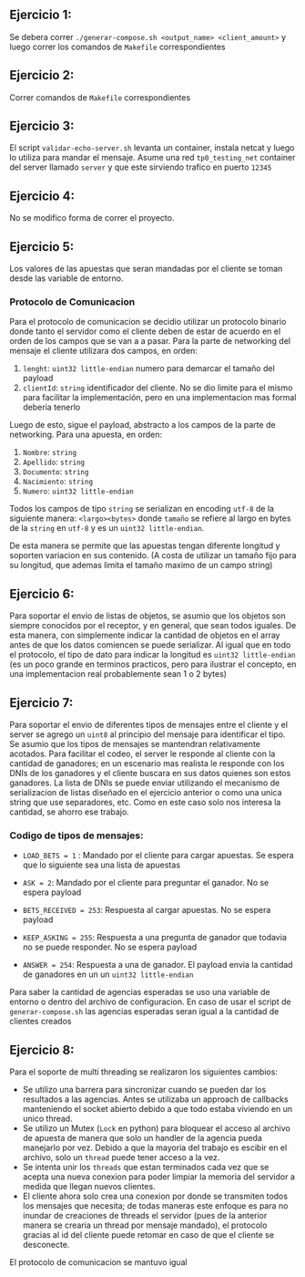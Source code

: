 ## Ejercicio 1:
Se debera correr `./generar-compose.sh <output_name> <client_amount>` y luego correr los comandos de `Makefile` correspondientes

## Ejercicio 2:
Correr comandos de `Makefile` correspondientes

## Ejercicio 3:
El script `validar-echo-server.sh` levanta un container, instala netcat y luego lo utiliza para mandar el mensaje. Asume una red `tp0_testing_net` container del server llamado `server` y que este sirviendo trafico en puerto `12345`

## Ejercicio 4:
No se modifico forma de correr el proyecto.

## Ejercicio 5:
Los valores de las apuestas que seran mandadas por el cliente se toman desde las variable de entorno.

### Protocolo de Comunicacion
Para el protocolo de comunicacion se decidio utilizar un protocolo binario donde tanto el servidor como el cliente deben de estar de acuerdo en el orden de los campos que se van a a pasar. Para la parte de networking del mensaje el cliente utilizara dos campos, en orden: 
1. `lenght`: `uint32 little-endian` numero para demarcar el tamaño del payload
2. `clientId`: `string` identificador del cliente. No se dio limite para el mismo para facilitar la implementación, pero en una implementacion mas formal deberia tenerlo

Luego de esto, sigue el payload, abstracto a los campos de la parte de networking. Para una apuesta, en orden:
1. `Nombre`: `string`
1. `Apellido`: `string`
1. `Documento`: `string`
1. `Nacimiento`: `string`
1. `Numero`: `uint32 little-endian`

Todos los campos de tipo `string` se serializan en encoding `utf-8` de la siguiente manera: `<largo><bytes>` donde `tamaño` se refiere al largo en bytes de la `string` en `utf-8` y es un `uint32 little-endian`.

De esta manera se permite que las apuestas tengan diferente longitud y soporten variacion en sus contenido. (A costa de utilizar un tamaño fijo para su longitud, que ademas limita el tamaño maximo de un campo string)

## Ejercicio 6:
Para soportar el envio de listas de objetos, se asumio que los objetos son siempre conocidos por el receptor, y en general, que sean todos iguales. De esta manera, con simplemente indicar la cantidad de objetos en el array antes de que los datos comiencen se puede serializar. Al igual que en todo el protocolo, el tipo de dato para indicar la longitud es `uint32 little-endian` (es un poco grande en terminos practicos, pero para ilustrar el concepto, en una implementacion real probablemente sean 1 o 2 bytes)

## Ejercicio 7:
Para soportar el envio de diferentes tipos de mensajes entre el cliente y el server se agrego un `uint8` al principio del mensaje para identificar el tipo. Se asumio que los tipos de mensajes se mantendran relativamente acotados. Para facilitar el codeo, el server le responde al cliente con la cantidad de ganadores; en un escenario mas realista le responde con los DNIs de los ganadores y el cliente buscara en sus datos quienes son estos ganadores. La lista de DNIs se puede enviar utilizando el mecanismo de serializacion de listas diseñado en el ejercicio anterior o como una unica string que use separadores, etc. Como en este caso solo nos interesa la cantidad, se ahorro ese trabajo. 

### Codigo de tipos de mensajes:
- `LOAD_BETS = 1` : Mandado por el cliente para cargar apuestas. Se espera que lo siguiente sea una lista de apuestas
- `ASK = 2`: Mandado por el cliente para preguntar el ganador. No se espera payload

- `BETS_RECEIVED = 253`: Respuesta al cargar apuestas. No se espera payload
- `KEEP_ASKING = 255`: Respuesta a una pregunta de ganador que todavia no se puede responder. No se espera payload
- `ANSWER = 254`: Respuesta a una de ganador. El payload envia la cantidad de ganadores en un un `uint32 little-endian`

Para saber la cantidad de agencias esperadas se uso una variable de entorno o dentro del archivo de configuracion. En caso de usar el script de `generar-compose.sh` las agencias esperadas seran igual a la cantidad de clientes creados

## Ejercicio 8:
Para el soporte de multi threading se realizaron los siguientes cambios:
- Se utilizo una barrera para sincronizar cuando se pueden dar los resultados a las agencias. Antes se utilizaba un approach de callbacks manteniendo el socket abierto debido a que todo estaba viviendo en un unico thread.
- Se utilizo un Mutex (`Lock` en python) para bloquear el acceso al archivo de apuesta de manera que solo un handler de la agencia pueda manejarlo por vez. Debido a que la mayoria del trabajo es escibir en el archivo, solo un `thread` puede tener acceso a la vez.
- Se intenta unir los `threads` que estan terminados cada vez que se acepta una nueva conexion para poder limpiar la memoria del servidor a medida que llegan nuevos clientes. 
- El cliente ahora solo crea una conexion por donde se transmiten todos los mensajes que necesita; de todas maneras este enfoque es para no inundar de creaciones de threads el servidor (pues de la anterior manera se crearia un thread por mensaje mandado), el protocolo gracias al id del cliente puede retomar en caso de que el cliente se desconecte.

El protocolo de comunicacion se mantuvo igual